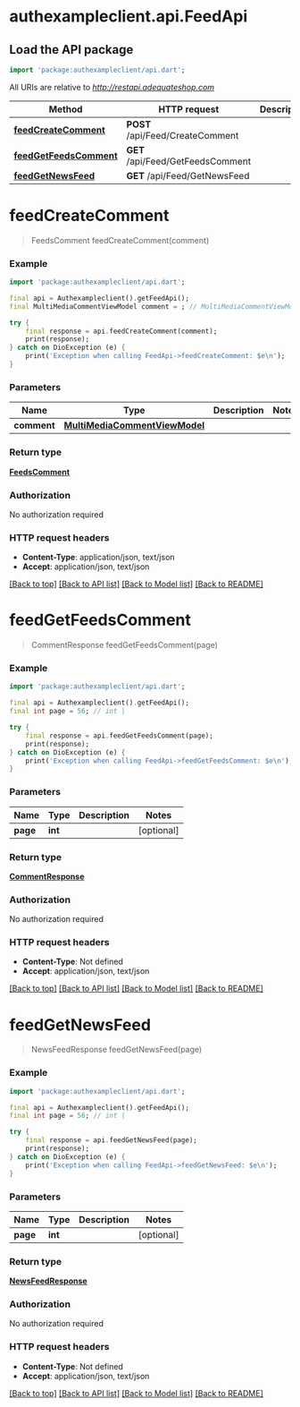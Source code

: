 # authexampleclient.api.FeedApi

## Load the API package
```dart
import 'package:authexampleclient/api.dart';
```

All URIs are relative to *http://restapi.adequateshop.com*

Method | HTTP request | Description
------------- | ------------- | -------------
[**feedCreateComment**](FeedApi.md#feedcreatecomment) | **POST** /api/Feed/CreateComment | 
[**feedGetFeedsComment**](FeedApi.md#feedgetfeedscomment) | **GET** /api/Feed/GetFeedsComment | 
[**feedGetNewsFeed**](FeedApi.md#feedgetnewsfeed) | **GET** /api/Feed/GetNewsFeed | 


# **feedCreateComment**
> FeedsComment feedCreateComment(comment)



### Example
```dart
import 'package:authexampleclient/api.dart';

final api = Authexampleclient().getFeedApi();
final MultiMediaCommentViewModel comment = ; // MultiMediaCommentViewModel | 

try {
    final response = api.feedCreateComment(comment);
    print(response);
} catch on DioException (e) {
    print('Exception when calling FeedApi->feedCreateComment: $e\n');
}
```

### Parameters

Name | Type | Description  | Notes
------------- | ------------- | ------------- | -------------
 **comment** | [**MultiMediaCommentViewModel**](MultiMediaCommentViewModel.md)|  | 

### Return type

[**FeedsComment**](FeedsComment.md)

### Authorization

No authorization required

### HTTP request headers

 - **Content-Type**: application/json, text/json
 - **Accept**: application/json, text/json

[[Back to top]](#) [[Back to API list]](../README.md#documentation-for-api-endpoints) [[Back to Model list]](../README.md#documentation-for-models) [[Back to README]](../README.md)

# **feedGetFeedsComment**
> CommentResponse feedGetFeedsComment(page)



### Example
```dart
import 'package:authexampleclient/api.dart';

final api = Authexampleclient().getFeedApi();
final int page = 56; // int | 

try {
    final response = api.feedGetFeedsComment(page);
    print(response);
} catch on DioException (e) {
    print('Exception when calling FeedApi->feedGetFeedsComment: $e\n');
}
```

### Parameters

Name | Type | Description  | Notes
------------- | ------------- | ------------- | -------------
 **page** | **int**|  | [optional] 

### Return type

[**CommentResponse**](CommentResponse.md)

### Authorization

No authorization required

### HTTP request headers

 - **Content-Type**: Not defined
 - **Accept**: application/json, text/json

[[Back to top]](#) [[Back to API list]](../README.md#documentation-for-api-endpoints) [[Back to Model list]](../README.md#documentation-for-models) [[Back to README]](../README.md)

# **feedGetNewsFeed**
> NewsFeedResponse feedGetNewsFeed(page)



### Example
```dart
import 'package:authexampleclient/api.dart';

final api = Authexampleclient().getFeedApi();
final int page = 56; // int | 

try {
    final response = api.feedGetNewsFeed(page);
    print(response);
} catch on DioException (e) {
    print('Exception when calling FeedApi->feedGetNewsFeed: $e\n');
}
```

### Parameters

Name | Type | Description  | Notes
------------- | ------------- | ------------- | -------------
 **page** | **int**|  | [optional] 

### Return type

[**NewsFeedResponse**](NewsFeedResponse.md)

### Authorization

No authorization required

### HTTP request headers

 - **Content-Type**: Not defined
 - **Accept**: application/json, text/json

[[Back to top]](#) [[Back to API list]](../README.md#documentation-for-api-endpoints) [[Back to Model list]](../README.md#documentation-for-models) [[Back to README]](../README.md)

